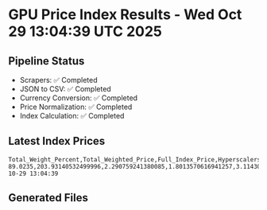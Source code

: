 # GPU Price Index Results - Wed Oct 29 13:04:39 UTC 2025

## Pipeline Status
- Scrapers: ✅ Completed
- JSON to CSV: ✅ Completed
- Currency Conversion: ✅ Completed
- Price Normalization: ✅ Completed
- Index Calculation: ✅ Completed

## Latest Index Prices
```
Total_Weight_Percent,Total_Weighted_Price,Full_Index_Price,Hyperscalers_Only_Price,Non_Hyperscalers_Only_Price,Hyperscaler_Weight,Non_Hyperscaler_Weight,Calculation_Date
89.0235,203.93140532499996,2.290759241380085,1.8013570616941257,3.1143076227643265,55.84,33.183499999999995,2025-10-29 13:04:39
```

## Generated Files
```
```
